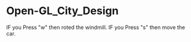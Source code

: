 # Open-GL_City_Design

IF you Press "w" then roted the windmill.
IF you Press "s" then move the car.
